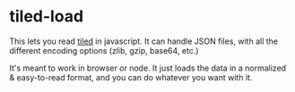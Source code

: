 # tiled-load

This lets you read [tiled](https://www.mapeditor.org/) in javascript. It can handle JSON files, with all the different encoding options (zlib, gzip, base64, etc.)

It's meant to work in browser or node. It just loads the data in a normalized & easy-to-read format, and you can do whatever you want with it.

